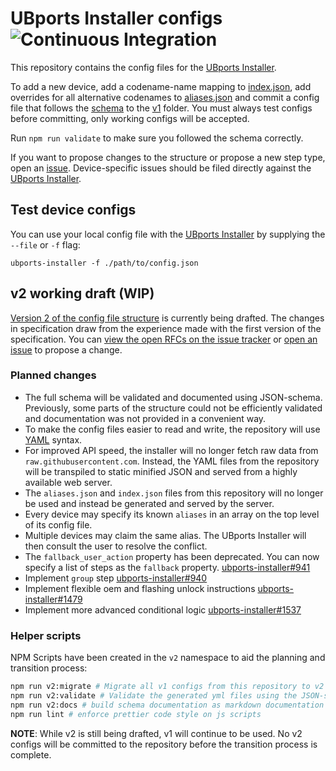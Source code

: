 # UBports Installer configs ![Continuous Integration](https://github.com/ubports/installer-configs/workflows/Continuous%20Integration/badge.svg)

This repository contains the config files for the [UBports Installer](https://github.com/ubports/ubports-installer).

To add a new device, add a codename-name mapping to [index.json](./index.json), add overrides for all alternative codenames to [aliases.json](./aliases.json) and commit a config file that follows the [schema](./v1/_device.schema.json) to the [v1](./v1) folder. You must always test configs before committing, only working configs will be accepted.

Run `npm run validate` to make sure you followed the schema correctly.

If you want to propose changes to the structure or propose a new step type, open an [issue](https://github.com/ubports/installer-configs/issues/new). Device-specific issues should be filed directly against the [UBports Installer](https://github.com/ubports/ubports-installer/issues/new).

## Test device configs

You can use your local config file with the [UBports Installer](https://github.com/ubports/ubports-installer) by supplying the `--file` or `-f` flag:

```
ubports-installer -f ./path/to/config.json
```

## v2 working draft (WIP)

[Version 2 of the config file structure](./v1/schema) is currently being drafted. The changes in specification draw from the experience made with the first version of the specification. You can [view the open RFCs on the issue tracker](https://github.com/ubports/installer-configs/issues?q=is%3Aissue+is%3Aopen+label%3Arfc) or [open an issue](https://github.com/ubports/installer-configs/issues/new/choose) to propose a change.

### Planned changes

- The full schema will be validated and documented using JSON-schema. Previously, some parts of the structure could not be efficiently validated and documentation was not provided in a convenient way.
- To make the config files easier to read and write, the repository will use [YAML](https://yaml.org/) syntax.
- For improved API speed, the installer will no longer fetch raw data from `raw.githubusercontent.com`. Instead, the YAML files from the repository will be transpiled to static minified JSON and served from a highly available web server.
- The `aliases.json` and `index.json` files from this repository will no longer be used and instead be generated and served by the server.
- Every device may specify its known `aliases` in an array on the top level of its config file.
- Multiple devices may claim the same alias. The UBports Installer will then consult the user to resolve the conflict.
- The `fallback_user_action` property has been deprecated. You can now specify a list of steps as the `fallback` property. [ubports-installer#941](https://github.com/ubports/ubports-installer/issues/941)
- Implement `group` step [ubports-installer#940](https://github.com/ubports/ubports-installer/issues/940)
- Implement flexible oem and flashing unlock instructions [ubports-installer#1479](https://github.com/ubports/ubports-installer/issues/1479)
- Implement more advanced conditional logic [ubports-installer#1537](https://github.com/ubports/ubports-installer/issues/1537)

### Helper scripts

NPM Scripts have been created in the `v2` namespace to aid the planning and transition process:

```bash
npm run v2:migrate # Migrate all v1 configs from this repository to v2 structure and save them under v2/data/devices/<codename>.yml. The aliases.yml and index.yml files will be generated in v2/data.
npm run v2:validate # Validate the generated yml files using the JSON-schema definitions from v2/schema.
npm run v2:docs # build schema documentation as markdown documentation files in v2/docs.
npm run lint # enforce prettier code style on js scripts
```

**NOTE**: While v2 is still being drafted, v1 will continue to be used. No v2 configs will be committed to the repository before the transition process is complete.
